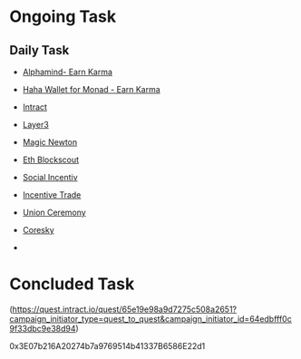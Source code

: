 # Ongoing Task
## Daily Task
* [Alphamind- Earn Karma](https://app.alphamind.co/build_karma?invite=4WIih2_b)
* [Haha Wallet for Monad - Earn Karma](https://join.haha.me/TOSIN-3HXP6U)
* [Intract](https://quest.intract.io/?referralCode=4Im5o3&referralSource=REFERRAL_PAGE&referralLink=https%3A%2F%2Fquest.intract.io%2Freferral)
* [Layer3](https://app.layer3.xyz/quests?ref=tosinchukwu.eth)
* [Magic Newton](https://magicnewton.com/portal?referral=oz1t0zaz6nhxb0sm)
* [Eth Blockscout](https://eth.blockscout.com?ref=HCOFWO)
* [Social Incentiv](https://social.incentiv.net?ref=5560)
* [Incentive Trade](https://www.incentive.finance/)
* [Union Ceremony](https://app.union.build)
* [Coresky](https://share.coresky.com/zscbhy/tasks-rewards)

* 
# Concluded Task
(https://quest.intract.io/quest/65e19e98a9d7275c508a2651?campaign_initiator_type=quest_to_quest&campaign_initiator_id=64edbfff0c9f33dbc9e38d94)

0x3E07b216A20274b7a9769514b41337B6586E22d1
